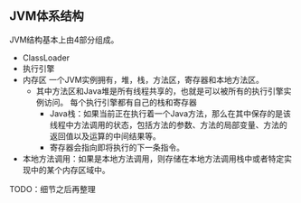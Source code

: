 ## JVM体系结构
JVM结构基本上由4部分组成。
- ClassLoader
- 执行引擎
- 内存区
   一个JVM实例拥有，堆，栈，方法区，寄存器和本地方法区。
    - 其中方法区和Java堆是所有线程共享的，也就是可以被所有的执行引擎实例访问。
    每个执行引擎都有自己的栈和寄存器
        - Java栈：如果当前正在执行着一个Java方法，那么在其中保存的是该线程中方法调用的状态，包括方法的参数、方法的局部变量、方法的返回值以及运算的中间结果等。
        - 寄存器会指向即将执行的下一条指令。
- 本地方法调用：如果是本地方法调用，则存储在本地方法调用栈中或者特定实现中的某个内存区域中。

TODO：细节之后再整理